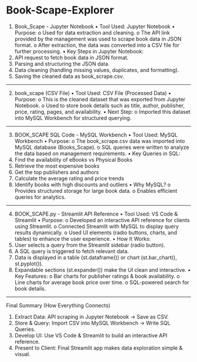 # Book-Scape-Explorer
1. Book_Scape - Jupyter Notebook
•	Tool Used: Jupyter Notebook
•	Purpose:
o	Used for data extraction and cleaning.
o	The API link provided by the management was used to scrape book data in JSON format.
o	After extraction, the data was converted into a CSV file for further processing.
•	Key Steps in Jupyter Notebook:
1.	API request to fetch book data in JSON format.
2.	Parsing and structuring the JSON data.
3.	Data cleaning (handling missing values, duplicates, and formatting).
4.	Saving the cleaned data as book_scrape.csv.
________________________________________
2. book_scape (CSV File)
•	Tool Used: CSV File (Processed Data)
•	Purpose:
o	This is the cleaned dataset that was exported from Jupyter Notebook.
o	Used to store book details such as title, author, publisher, price, rating, pages, and availability.
•	Next Step:
o	Imported this dataset into MySQL Workbench for structured querying.
________________________________________
3. BOOK_SCAPE SQL Code - MySQL Workbench
•	Tool Used: MySQL Workbench
•	Purpose:
o	The book_scrape.csv data was imported into MySQL database (Books_Scape).
o	SQL queries were written to analyze the data based on management requirements.
•	Key Queries in SQL:
1.	Find the availability of eBooks vs Physical Books
2.	Retrieve the most expensive books
3.	Get the top publishers and authors
4.	Calculate the average rating and price trends
5.	Identify books with high discounts and outliers
•	Why MySQL?
o	Provides structured storage for large book data.
o	Enables efficient queries for analytics.
________________________________________
4. BOOK_SCAPE.py - Streamlit API Reference
•	Tool Used: VS Code & Streamlit
•	Purpose:
o	Developed an interactive API reference for clients using Streamlit.
o	Connected Streamlit with MySQL to display query results dynamically.
o	Used UI elements (radio buttons, charts, and tables) to enhance the user experience.
•	How It Works:
1.	User selects a query from the Streamlit sidebar (radio button).
2.	A SQL query is triggered to fetch relevant data.
3.	Data is displayed in a table (st.dataframe()) or chart (st.bar_chart(), st.pyplot()).
4.	Expandable sections (st.expander()) make the UI clean and interactive.
•	Key Features:
o	Bar charts for publisher ratings & book availability.
o	Line charts for average book price over time.
o	SQL-powered search for book details.
________________________________________
Final Summary (How Everything Connects)
1.	Extract Data: API scraping in Jupyter Notebook → Save as CSV.
2.	Store & Query: Import CSV into MySQL Workbench → Write SQL Queries.
3.	Develop UI: Use VS Code & Streamlit to build an interactive API reference.
4.	Present to Client: Final Streamlit app makes data exploration simple & visual.
